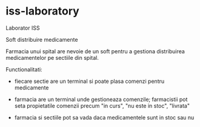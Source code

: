 # iss-laboratory
Laborator ISS

Soft distribuire medicamente

Farmacia unui spital are nevoie de un soft pentru a gestiona distribuirea medicamentelor pe sectiile din spital.

Functionalitati:

  - fiecare sectie are un terminal si poate plasa comenzi pentru medicamente
  
  - farmacia are un terminal unde gestioneaza comenzile; farmacistii pot seta propietatile comenzii precum "in curs", "nu este in stoc", "livrata"
  
  - farmacia si sectiile pot sa vada daca medicamentele sunt in stoc sau nu

